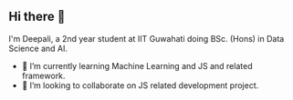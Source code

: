 ## Hi there 👋
I'm Deepali, a 2nd year student at IIT Guwahati doing BSc. (Hons) in Data Science and AI.

- 🌱 I’m currently learning Machine Learning and JS and related framework.
- 👯 I’m looking to collaborate on JS related development project.



<!--
**kumarideepali0402/kumarideepali0402** is a ✨ _special_ ✨ repository because its `README.md` (this file) appears on your GitHub profile.

Here are some ideas to get you started:

- 🔭 I’m currently working on ...
- 🌱 I’m currently learning ...
- 👯 I’m looking to collaborate on ...
- 🤔 I’m looking for help with ...
- 💬 Ask me about ...
- 📫 How to reach me: ...
- 😄 Pronouns: ...
- ⚡ Fun fact: ...
-->
